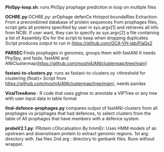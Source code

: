 **PhiSpy-loop.sh**: runs PhiSpy prophage prediction in loop on multiple files

**OCHRE.py**:OCHRE.py: prOphage defenCe Hotspot boundaRies Extraction: From a precombined database of protein sequences from prophages files, script gets all proteins specified by user in sys.argv[1] and retrieves all info from NCBI. If user want, they can to specify as sys.argv[2] a file containing a list of Assembly IDs for the script to keep when dropping duplicates. Script produces output to run in https://github.com/GCA-VH-lab/FlaGs2

**PARSEC**:Finds prophages in genomes, groups them with fastANI It needs PhySpy, and faidx, fastANI and ANIClustermap(https://github.com/moshi4/ANIclustermap/tree/main)

**fastani-to-clusters.py**: runs as fastani-to-clusters.oy <threshold for clustering (float)> Script from https://github.com/moshi4/ANIclustermap/tree/main), needs pandas


**ViralTreeAnno** : R code that uses ggtree to annotate a VIPTree or any tree with user input data in table format

**find-defence-prophages.py** compares output of fastANI-clusters from all prophages vs prophages that had defences, to select clusters from the table of All prophages that have members with a defence system

**probeV2.1.py**: PRotein cOlocalisation By hmmEr: Uses HMM models of an upstream and downstream protein to extract genomic regions. 1st arg: directory with .faa files 2nd arg : directory to genbank files. Runs without wrapper. 
